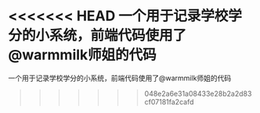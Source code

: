 <<<<<<< HEAD
一个用于记录学校学分的小系统，前端代码使用了@warmmilk师姐的代码
=======
一个用于记录学校学分的小系统，前端代码使用了@warmmilk师姐的代码
>>>>>>> 048e2a6e31a08433e28b2a2d83cf07181fa2cafd
